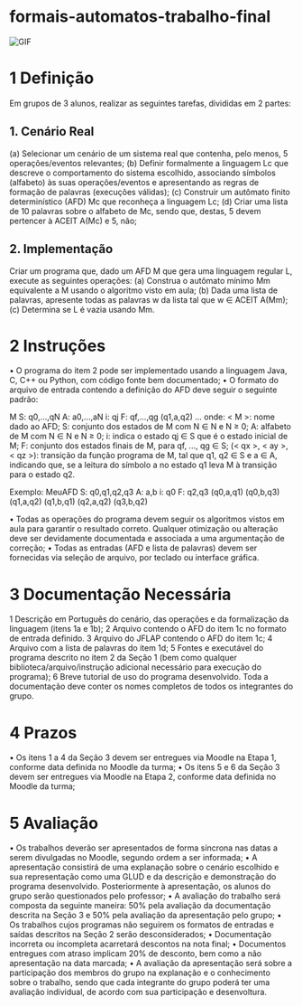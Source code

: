# formais-automatos-trabalho-final

![GIF](http://31.media.tumblr.com/27e4a2c5b7f04e0ab258259e20589778/tumblr_n57g6iyw2k1s4brmqo1_1280.gif)

# 1 Definição
Em grupos de 3 alunos, realizar as seguintes tarefas, divididas em 2 partes:

## 1. Cenário Real
(a) Selecionar um cenário de um sistema real que contenha, pelo menos, 5 operações/eventos relevantes;
(b) Definir formalmente a linguagem Lc que descreve o comportamento do sistema
escolhido, associando símbolos (alfabeto) às suas operações/eventos e apresentando as regras de formação de palavras (execuções válidas);
(c) Construir um autômato finito determinístico (AFD) Mc que reconheça a linguagem Lc;
(d) Criar uma lista de 10 palavras sobre o alfabeto de Mc, sendo que, destas, 5 devem
pertencer à ACEIT A(Mc) e 5, não;

## 2. Implementação
Criar um programa que, dado um AFD M que gera uma linguagem regular L, execute
as seguintes operações:
(a) Construa o autômato mínimo Mm equivalente a M usando o algoritmo visto em
aula;
(b) Dada uma lista de palavras, apresente todas as palavras w da lista tal que w ∈
ACEIT A(Mm);
(c) Determina se L é vazia usando Mm.

# 2 Instruções
• O programa do item 2 pode ser implementado usando a linguagem Java, C, C++ ou
Python, com código fonte bem documentado;
• O formato do arquivo de entrada contendo a definição do AFD deve seguir o seguinte
padrão:

M
S: q0,...,qN
A: a0,...,aN
i: qj
F: qf,...,qg
(q1,a,q2)
...
onde:
< M >: nome dado ao AFD;
S: conjunto dos estados de M com N ∈ N e N ≥ 0;
A: alfabeto de M com N ∈ N e N ≥ 0;
i: indica o estado qj ∈ S que é o estado inicial de M;
F: conjunto dos estados finais de M, para qf, ..., qg ∈ S;
(< qx >, < ay >, < qz >): transição da função programa de M, tal que q1, q2 ∈ S e
a ∈ A, indicando que, se a leitura do símbolo a no estado q1 leva M à transição para o
estado q2.

Exemplo:
MeuAFD
S: q0,q1,q2,q3
A: a,b
i: q0
F: q2,q3
(q0,a,q1)
(q0,b,q3)
(q1,a,q2)
(q1,b,q1)
(q2,a,q2)
(q3,b,q2)

• Todas as operações do programa devem seguir os algoritmos vistos em aula para garantir o resultado correto. Qualquer otimização ou alteração deve ser devidamente
documentada e associada a uma argumentação de correção;
• Todas as entradas (AFD e lista de palavras) devem ser fornecidas via seleção de arquivo, por teclado ou interface gráfica.

# 3 Documentação Necessária
1 Descrição em Português do cenário, das operações e da formalização da linguagem
(itens 1a e 1b);
2 Arquivo contendo o AFD do item 1c no formato de entrada definido.
3 Arquivo do JFLAP contendo o AFD do item 1c;
4 Arquivo com a lista de palavras do item 1d;
5 Fontes e executável do programa descrito no item 2 da Seção 1 (bem como qualquer
biblioteca/arquivo/instrução adicional necessário para execução do programa);
6 Breve tutorial de uso do programa desenvolvido.
Toda a documentação deve conter os nomes completos de todos os integrantes do
grupo.

# 4 Prazos
• Os itens 1 a 4 da Seção 3 devem ser entregues via Moodle na Etapa 1, conforme data
definida no Moodle da turma;
• Os itens 5 e 6 da Seção 3 devem ser entregues via Moodle na Etapa 2, conforme data
definida no Moodle da turma;

# 5 Avaliação
• Os trabalhos deverão ser apresentados de forma síncrona nas datas a serem divulgadas no Moodle, segundo ordem a ser informada;
• A apresentação consistirá de uma explanação sobre o cenário escolhido e sua representação como uma GLUD e da descrição e demonstração do programa desenvolvido.
Posteriormente à apresentação, os alunos do grupo serão questionados pelo professor;
• A avaliação do trabalho será composta da seguinte maneira: 50% pela avaliação da
documentação descrita na Seção 3 e 50% pela avaliação da apresentação pelo grupo;
• Os trabalhos cujos programas não seguirem os formatos de entradas e saídas descritos na Seção 2 serão desconsiderados;
• Documentação incorreta ou incompleta acarretará descontos na nota final;
• Documentos entregues com atraso implicam 20% de desconto, bem como a não apresentação na data marcada;
• A avaliação da apresentação será sobre a participação dos membros do grupo na explanação e o conhecimento sobre o trabalho, sendo que cada integrante do grupo poderá
ter uma avaliação individual, de acordo com sua participação e desenvoltura.